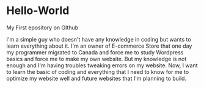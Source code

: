 # Hello-World

My First epository on GIthub

I'm a simple guy who doesn't have any knowledge in coding but wants to learn everything about it. I'm an owner of E-commerce Store that one day my programmer migrated to Canada and force me to study Wordpress basics and force me to make my own website. But my knowledge is not enough and I'm having troubles tweaking errors on my website. Now, I want to learn the basic of coding and everything that I need to know for me to optimize my website well and future websites that I'm planning to build.
